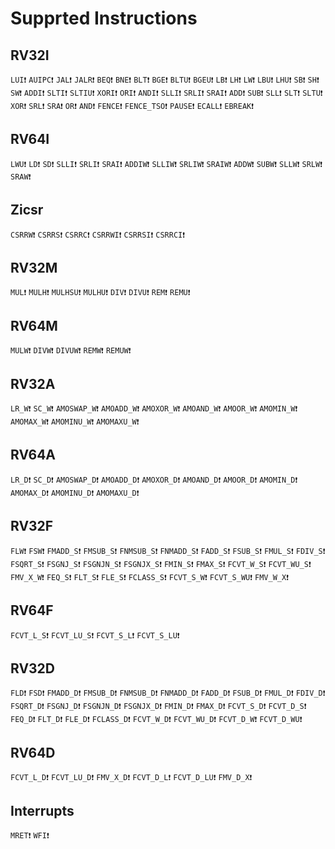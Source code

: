 # Supprted Instructions
## RV32I
`LUI❗`
`AUIPC❗`
`JAL❗`
`JALR❗`
`BEQ❗`
`BNE❗`
`BLT❗`
`BGE❗`
`BLTU❗`
`BGEU❗`
`LB❗`
`LH❗`
`LW❗`
`LBU❗`
`LHU❗`
`SB❗`
`SH❗`
`SW❗`
`ADDI❗`
`SLTI❗`
`SLTIU❗`
`XORI❗`
`ORI❗`
`ANDI❗`
`SLLI❗`
`SRLI❗`
`SRAI❗`
`ADD❗`
`SUB❗`
`SLL❗`
`SLT❗`
`SLTU❗`
`XOR❗`
`SRL❗`
`SRA❗`
`OR❗`
`AND❗`
`FENCE❗`
`FENCE_TSO❗`
`PAUSE❗`
`ECALL❗`
`EBREAK❗`

## RV64I
`LWU❗`
`LD❗`
`SD❗`
`SLLI❗`
`SRLI❗`
`SRAI❗`
`ADDIW❗`
`SLLIW❗`
`SRLIW❗`
`SRAIW❗`
`ADDW❗`
`SUBW❗`
`SLLW❗`
`SRLW❗`
`SRAW❗`

## Zicsr
`CSRRW❗`
`CSRRS❗`
`CSRRC❗`
`CSRRWI❗`
`CSRRSI❗`
`CSRRCI❗`

## RV32M
`MUL❗`
`MULH❗`
`MULHSU❗`
`MULHU❗`
`DIV❗`
`DIVU❗`
`REM❗`
`REMU❗`

## RV64M
`MULW❗`
`DIVW❗`
`DIVUW❗`
`REMW❗`
`REMUW❗`

## RV32A
`LR_W❗`
`SC_W❗`
`AMOSWAP_W❗`
`AMOADD_W❗`
`AMOXOR_W❗`
`AMOAND_W❗`
`AMOOR_W❗`
`AMOMIN_W❗`
`AMOMAX_W❗`
`AMOMINU_W❗`
`AMOMAXU_W❗`

## RV64A
`LR_D❗`
`SC_D❗`
`AMOSWAP_D❗`
`AMOADD_D❗`
`AMOXOR_D❗`
`AMOAND_D❗`
`AMOOR_D❗`
`AMOMIN_D❗`
`AMOMAX_D❗`
`AMOMINU_D❗`
`AMOMAXU_D❗`

## RV32F
`FLW❗`
`FSW❗`
`FMADD_S❗`
`FMSUB_S❗`
`FNMSUB_S❗`
`FNMADD_S❗`
`FADD_S❗`
`FSUB_S❗`
`FMUL_S❗`
`FDIV_S❗`
`FSQRT_S❗`
`FSGNJ_S❗`
`FSGNJN_S❗`
`FSGNJX_S❗`
`FMIN_S❗`
`FMAX_S❗`
`FCVT_W_S❗`
`FCVT_WU_S❗`
`FMV_X_W❗`
`FEQ_S❗`
`FLT_S❗`
`FLE_S❗`
`FCLASS_S❗`
`FCVT_S_W❗`
`FCVT_S_WU❗`
`FMV_W_X❗`

## RV64F
`FCVT_L_S❗`
`FCVT_LU_S❗`
`FCVT_S_L❗`
`FCVT_S_LU❗`

## RV32D
`FLD❗`
`FSD❗`
`FMADD_D❗`
`FMSUB_D❗`
`FNMSUB_D❗`
`FNMADD_D❗`
`FADD_D❗`
`FSUB_D❗`
`FMUL_D❗`
`FDIV_D❗`
`FSQRT_D❗`
`FSGNJ_D❗`
`FSGNJN_D❗`
`FSGNJX_D❗`
`FMIN_D❗`
`FMAX_D❗`
`FCVT_S_D❗`
`FCVT_D_S❗`
`FEQ_D❗`
`FLT_D❗`
`FLE_D❗`
`FCLASS_D❗`
`FCVT_W_D❗`
`FCVT_WU_D❗`
`FCVT_D_W❗`
`FCVT_D_WU❗`

## RV64D
`FCVT_L_D❗`
`FCVT_LU_D❗`
`FMV_X_D❗`
`FCVT_D_L❗`
`FCVT_D_LU❗`
`FMV_D_X❗`

## Interrupts
`MRET❗`
`WFI❗`
